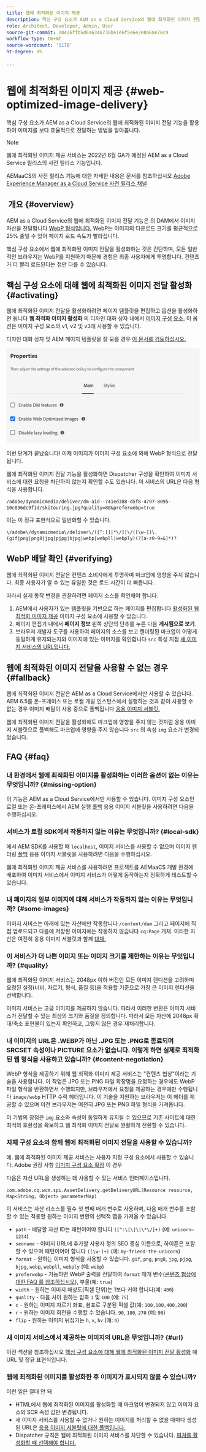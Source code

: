 ```yaml
---
title: 웹에 최적화된 이미지 제공
description: 핵심 구성 요소가 AEM as a Cloud Service의 웹에 최적화된 이미지 전달 기능을 활용하여 이미지를 보다 효율적으로 전달하는 방법을 알아봅니다.
role: Architect, Developer, Admin, User
source-git-commit: 20436ffb5d6a6346738be1e6f5e6e2e8a68e76c9
workflow-type: tm+mt
source-wordcount: '1170'
ht-degree: 0%

---
```



# 웹에 최적화된 이미지 제공 {#web-optimized-image-delivery}

핵심 구성 요소가 AEM as a Cloud Service의 웹에 최적화된 이미지 전달 기능을 활용하여 이미지를 보다 효율적으로 전달하는 방법을 알아봅니다.

>[!NOTE]
>
>웹에 최적화된 이미지 제공 서비스는 2022년 6월 GA가 예정된 AEM as a Cloud Service 릴리스의 사전 릴리스 기능입니다.
>
>AEMaaCS의 사전 릴리스 기능에 대한 자세한 내용은 문서를 참조하십시오 [Adobe Experience Manager as a Cloud Service 사전 릴리스 채널](https://experienceleague.adobe.com/docs/experience-manager-cloud-service/content/release-notes/prerelease.html)

##  개요 {#overview}

AEM as a Cloud Service의 웹에 최적화된 이미지 전달 기능은 의 DAM에서 이미지 자산을 전달합니다 [WebP 형식입니다.](https://developers.google.com/speed/webp) WebP는 이미지의 다운로드 크기를 평균적으로 25% 줄일 수 있어 페이지 로드 속도가 빨라집니다.

핵심 구성 요소에서 웹에 최적화된 이미지 전달을 활성화하는 것은 간단하며, 모든 일반적인 브라우저는 WebP를 지원하기 때문에 경험은 최종 사용자에게 투명합니다. 컨텐츠가 더 빨리 로드된다는 점만 다를 수 있습니다.

## 핵심 구성 요소에 대해 웹에 최적화된 이미지 전달 활성화 {#activating}

웹에 최적화된 이미지 전달을 활성화하려면 페이지 템플릿을 편집하고 옵션을 활성화하면 됩니다 **웹 최적화 이미지 활성화** 의 디자인 대화 상자 내에서 [이미지 구성 요소.](/help/components/image.md#design-dialog) 이 옵션은 이미지 구성 요소의 v1, v2 및 v3에 사용할 수 있습니다.

디자인 대화 상자 및 AEM 페이지 템플릿을 잘 모를 경우 [이 문서를 검토하십시오.](/help/get-started/authoring.md#pre-configuring-core-components)

![디자인 대화 상자에서 웹에 최적화된 이미지 전달 활성화](/help/assets/web-optimized-image-delivery.png)

이번 단계가 끝났습니다! 이제 이미지가 이미지 구성 요소에 의해 WebP 형식으로 전달됩니다.

웹에 최적화된 이미지 전달 기능을 활성화하면 Dispatcher 구성을 확인하여 이미지 서비스에 대한 요청을 차단하지 않는지 확인할 수도 있습니다. 이 서비스의 URL은 다음 형식을 사용합니다.

```text
/adobe/dynamicmedia/deliver/dm-aid--741ed388-d5f8-4797-8095-10c896dc9f1d/skitouring.jpg?quality=80&preferwebp=true
```

이는 이 정규 표현식으로 일반화할 수 있습니다.

```text
\/adobe\/dynamicmedia\/deliver\/([^:[]|*\/])\/([\w-])\.(gif|png|png8|jpg|pjpg|bjpg|webp|webpll|webply)(?[a-z0-9=&]*)?
```

## WebP 배달 확인 {#verifying}

웹에 최적화된 이미지 전달은 컨텐츠 소비자에게 투명하며 마크업에 영향을 주지 않습니다. 최종 사용자가 알 수 있는 유일한 것은 로드 시간이 더 빠릅니다.

따라서 실제 동작 변경을 관찰하려면 페이지 소스를 확인해야 합니다.

1. AEM에서 사용자가 있는 템플릿을 기반으로 하는 페이지를 편집합니다 [활성화된 웹 최적화 이미지 제공](#activating) 이미지 구성 요소에 사용할 수 있습니다.
1. 페이지 편집기 내에서 **페이지 정보** 왼쪽 상단의 단추를 누른 다음 **게시됨으로 보기**.
1. 브라우저 개발자 도구를 사용하여 페이지의 소스를 보고 렌더링된 마크업이 어떻게 동일하게 유지되는지와 이미지에 있는 이미지를 확인합니다 `src` 특성 지점 [새 이미지 서비스의 URL입니다.](#activating)

## 웹에 최적화된 이미지 전달을 사용할 수 없는 경우 {#fallback}

웹에 최적화된 이미지 전달은 AEM as a Cloud Service에서만 사용할 수 있습니다. AEM 6.5를 온-프레미스 또는 로컬 개발 인스턴스에서 실행하는 것과 같이 사용할 수 없는 경우 이미지 배달이 사용 중으로 폴백됩니다 [응용 이미지 서블릿.](/help/developing/adaptive-image-servlet.md)

웹에 최적화된 이미지 전달을 활성화해도 마크업에 영향을 주지 않는 것처럼 응용 이미지 서블릿으로 폴백해도 마크업에 영향을 주지 않습니다 `src` 의 속성 `img` 요소가 변경되었습니다.

## FAQ {#faq}

### 내 환경에서 웹에 최적화된 이미지를 활성화하는 이러한 옵션이 없는 이유는 무엇입니까? {#missing-option}

이 기능은 AEM as a Cloud Service에서만 사용할 수 있습니다. 이미지 구성 요소인 로컬 또는 온-프레미스에서 AEM 실행 [폴백](#fallback) 응용 이미지 서블릿을 사용하려면 다음을 수행하십시오.

### 서비스가 로컬 SDK에서 작동하지 않는 이유는 무엇입니까? {#local-sdk}

에서 AEM SDK를 사용할 때 `localhost`, 이미지 서비스를 사용할 수 없으며 이미지 렌더링 [폴백](#fallback) 응용 이미지 서블릿을 사용하려면 다음을 수행하십시오.

웹에 최적화된 이미지 제공 서비스를 사용하려면 프로젝트를 AEMaaCS 개발 환경에 배포하여 이미지 서비스에서 이미지 서비스가 어떻게 동작하는지 정확하게 테스트할 수 있습니다.

### 내 페이지의 일부 이미지에 대해 서비스가 작동하지 않는 이유는 무엇입니까? {#some-images}

이미지 서비스는 아래에 있는 자산에만 작동합니다 `/content/dam` 그리고 페이지에 직접 업로드되고 다음에 저장된 이미지에는 작동하지 않습니다 `cq:Page` 개체. 이러한 자산은 여전히 응용 이미지 서블릿과 함께 [대체.](#fallback)

### 이 서비스가 더 나쁜 이미지 또는 이미지 크기를 제한하는 이유는 무엇입니까? {#quality}

웹에 최적화된 이미지 서비스는 2048px 이하 버전인 모든 이미지 렌디션을 고려하며 요청된 설정(너비, 자르기, 형식, 품질 등)을 적용할 기준으로 가장 큰 이미지 렌디션을 선택합니다.

이미지 서비스는 고급 이미지를 제공하지 않습니다. 따라서 이러한 변환은 이미지 서비스가 전달할 수 있는 최상의 크기와 품질을 정의합니다. 따라서 모든 자산에 2048px 확대/축소 표현물이 있는지 확인하고, 그렇지 않은 경우 재처리합니다.

### 내 이미지의 URL은 .WEBP가 아닌 .JPG 또는 .PNG로 종료되며 SRCSET 속성이나 PICTURE 요소가 없습니다. 이렇게 하면 실제로 최적화된 웹 형식을 사용하고 있습니까? {#content-negotiation}

WebP 형식을 제공하기 위해 웹 최적화 이미지 제공 서비스는 &quot;컨텐츠 협상&quot;이라는 기술을 사용합니다. 이 작업은 JPG 또는 PNG 파일 확장명을 요청하는 경우에도 WebP 파일 형식을 반환하면서 수행되지만, 브라우저에서 요청을 제공하는 경우에만 수행됩니다 `image/webp` HTTP 수락 헤더입니다. 이 기술을 지원하는 브라우저는 이 헤더를 제공할 수 있으며 이전 브라우저는 여전히 JPG 또는 PNG 파일 형식을 가져옵니다.

이 기법의 장점은 `img` 요소와 속성이 동일하게 유지될 수 있으므로 기존 사이트에 대한 최적의 호환성을 확보하고 웹 최적화 이미지 전달로 원활하게 전환할 수 있습니다.

### 자체 구성 요소와 함께 웹에 최적화된 이미지 전달을 사용할 수 있습니까?

예. 웹에 최적화된 이미지 제공 서비스는 사용자 지정 구성 요소에서 사용할 수 있습니다. Adobe 권장 사항 [이미지 구성 요소 확장](/help/developing/customizing.md) 이 경우

다음은 자산 URL을 생성하는 데 사용할 수 있는 서비스 인터페이스입니다.

```
com.adobe.cq.wcm.spi.AssetDelivery.getDeliveryURL(Resource resource, Map<String, Object> parameterMap)
```

이 서비스는 자산 리소스를 필수 첫 번째 매개 변수로 사용하며, 다음 매개 변수를 포함할 수 있는 적용할 원하는 이미지 변환의 선택적 맵을 가져올 수 있습니다.

* `path` - 배달할 자산 ID는 패턴이어야 합니다 `([^:\[\]\|\*\/]+)` (예: `unicorn–1234`)
* `seoname` - 이미지 URL에 추가할 사용자 정의 SEO 중심 이름으로, 하이픈은 포함할 수 있으며 패턴이어야 합니다 `([\w-]+)` (예: `my-friend-the-unicorn`)
* `format` - 원하는 이미지 형식을 사용할 수 있습니다. `gif`, `png`, `png8`, `jpg`, `pjpg`, `bjpg`, `webp`, `webpll`, `webply` (예: `webp`)
* `preferwebp` - 가능하면 WebP 출력을 전달하여 `format` 매개 변수([콘텐츠 협상에 대한 FAQ 를 참조하십시오](#content-negotiation)), 부울(예: `true`)
* `width` - 원하는 이미지 해상도(픽셀 단위)는 1보다 커야 합니다(예: `400`)
* `quality` - 다음 사이 원하는 압축 `1` 및 `100` (예: `75`)
* `c` - 원하는 이미지 자르기 좌표, 쉼표로 구분된 픽셀 값(예: `100,100,400,200`)
* `r` - 원하는 이미지 회전을 수행할 수 있습니다. `90`, `180`, `270` (예: `90`)
* `flip` - 원하는 이미지 뒤집기는 `h`, `v`, `hv` (예: `h`)

### 새 이미지 서비스에서 제공하는 이미지의 URL은 무엇입니까? {#url}

이전 섹션을 참조하십시오 [핵심 구성 요소에 대해 웹에 최적화된 이미지 전달 활성화](#activating) 예 URL 및 정규 표현식입니다.

### 웹에 최적화된 이미지를 활성화한 후 이미지가 표시되지 않을 수 있습니까?

이런 일은 절대 안 돼

* HTML에서 웹에 최적화된 이미지를 활성화할 때 마크업이 변경되지 않고 이미지 요소의 SCR 속성 값만 변경됩니다.
* 새 이미지 서비스를 사용할 수 없거나 원하는 이미지를 처리할 수 없을 때마다 생성된 URL은 [응용 이미지 서블릿에 대한 폴백입니다.](#fallback)
* Dispatcher 규칙은 웹에 최적화된 이미지 서비스를 차단할 수 있습니다. [피쳐를 활성화할 때 선택해야 합니다.](#activating)

